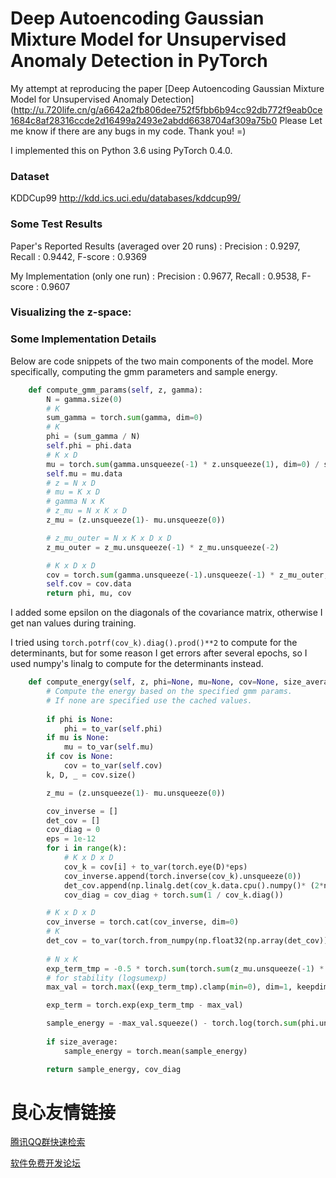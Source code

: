 # Deep Autoencoding Gaussian Mixture Model for Unsupervised Anomaly Detection in PyTorch

My attempt at reproducing the paper [Deep Autoencoding Gaussian Mixture Model for Unsupervised Anomaly Detection](http://u.720life.cn/g/a6642a2fb806dee752f5fbb6b94cc92db772f9eab0ce1684c8af28316ccde2d16499a2493e2abdd6638704af309a75b0  Please Let me know if there are any bugs in my code. Thank you! =)

I implemented this on Python 3.6 using PyTorch 0.4.0.

### Dataset
KDDCup99 http://kdd.ics.uci.edu/databases/kddcup99/

### Some Test Results
Paper's Reported Results (averaged over 20 runs) : Precision : 0.9297, Recall : 0.9442, F-score : 0.9369

My Implementation (only one run) : Precision : 0.9677, Recall : 0.9538, F-score : 0.9607

### Visualizing the z-space:
 

### Some Implementation Details
Below are code snippets of the two main components of the model. More specifically, computing the gmm parameters and sample energy.

```python
    def compute_gmm_params(self, z, gamma):
        N = gamma.size(0)
        # K
        sum_gamma = torch.sum(gamma, dim=0)
        # K
        phi = (sum_gamma / N)
        self.phi = phi.data
        # K x D
        mu = torch.sum(gamma.unsqueeze(-1) * z.unsqueeze(1), dim=0) / sum_gamma.unsqueeze(-1)
        self.mu = mu.data
        # z = N x D
        # mu = K x D
        # gamma N x K
        # z_mu = N x K x D
        z_mu = (z.unsqueeze(1)- mu.unsqueeze(0))

        # z_mu_outer = N x K x D x D
        z_mu_outer = z_mu.unsqueeze(-1) * z_mu.unsqueeze(-2)

        # K x D x D
        cov = torch.sum(gamma.unsqueeze(-1).unsqueeze(-1) * z_mu_outer, dim = 0) / sum_gamma.unsqueeze(-1).unsqueeze(-1)
        self.cov = cov.data
        return phi, mu, cov
```   
I added some epsilon on the diagonals of the covariance matrix, otherwise I get nan values during training.

I tried using `torch.potrf(cov_k).diag().prod()**2` to compute for the determinants, but for some reason I get errors after several epochs, so I used numpy's linalg to compute for the determinants instead.

```python
    def compute_energy(self, z, phi=None, mu=None, cov=None, size_average=True):
        # Compute the energy based on the specified gmm params. 
        # If none are specified use the cached values.
        
        if phi is None:
            phi = to_var(self.phi)
        if mu is None:
            mu = to_var(self.mu)
        if cov is None:
            cov = to_var(self.cov)
        k, D, _ = cov.size()

        z_mu = (z.unsqueeze(1)- mu.unsqueeze(0))

        cov_inverse = []
        det_cov = []
        cov_diag = 0
        eps = 1e-12
        for i in range(k):
            # K x D x D
            cov_k = cov[i] + to_var(torch.eye(D)*eps)
            cov_inverse.append(torch.inverse(cov_k).unsqueeze(0))
            det_cov.append(np.linalg.det(cov_k.data.cpu().numpy()* (2*np.pi)))
            cov_diag = cov_diag + torch.sum(1 / cov_k.diag())

        # K x D x D
        cov_inverse = torch.cat(cov_inverse, dim=0)
        # K
        det_cov = to_var(torch.from_numpy(np.float32(np.array(det_cov))))
        
        # N x K
        exp_term_tmp = -0.5 * torch.sum(torch.sum(z_mu.unsqueeze(-1) * cov_inverse.unsqueeze(0), dim=-2) * z_mu, dim=-1)
        # for stability (logsumexp)
        max_val = torch.max((exp_term_tmp).clamp(min=0), dim=1, keepdim=True)[0]

        exp_term = torch.exp(exp_term_tmp - max_val)

        sample_energy = -max_val.squeeze() - torch.log(torch.sum(phi.unsqueeze(0) * exp_term / (torch.sqrt(det_cov)).unsqueeze(0), dim = 1) + eps)
        
        if size_average:
            sample_energy = torch.mean(sample_energy)

        return sample_energy, cov_diag
```



 # 良心友情链接

[腾讯QQ群快速检索](http://u.720life.cn/s/8cf73f7c)

[软件免费开发论坛](http://u.720life.cn/s/bbb01dc0)